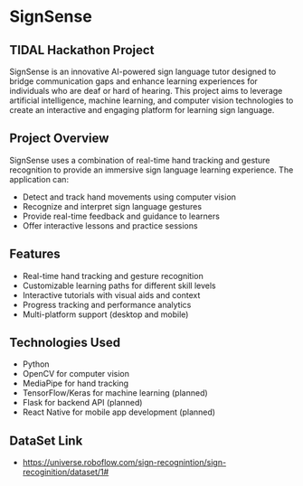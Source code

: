 # SignSense

## TIDAL Hackathon Project

SignSense is an innovative AI-powered sign language tutor designed to bridge communication gaps and enhance learning experiences for individuals who are deaf or hard of hearing. This project aims to leverage artificial intelligence, machine learning, and computer vision technologies to create an interactive and engaging platform for learning sign language.

## Project Overview

SignSense uses a combination of real-time hand tracking and gesture recognition to provide an immersive sign language learning experience. The application can:

* Detect and track hand movements using computer vision
* Recognize and interpret sign language gestures
* Provide real-time feedback and guidance to learners
* Offer interactive lessons and practice sessions

## Features

* Real-time hand tracking and gesture recognition
* Customizable learning paths for different skill levels
* Interactive tutorials with visual aids and context
* Progress tracking and performance analytics
* Multi-platform support (desktop and mobile)

## Technologies Used

* Python
* OpenCV for computer vision
* MediaPipe for hand tracking
* TensorFlow/Keras for machine learning (planned)
* Flask for backend API (planned)
* React Native for mobile app development (planned)


## DataSet Link

* https://universe.roboflow.com/sign-recognintion/sign-recoginition/dataset/1#
